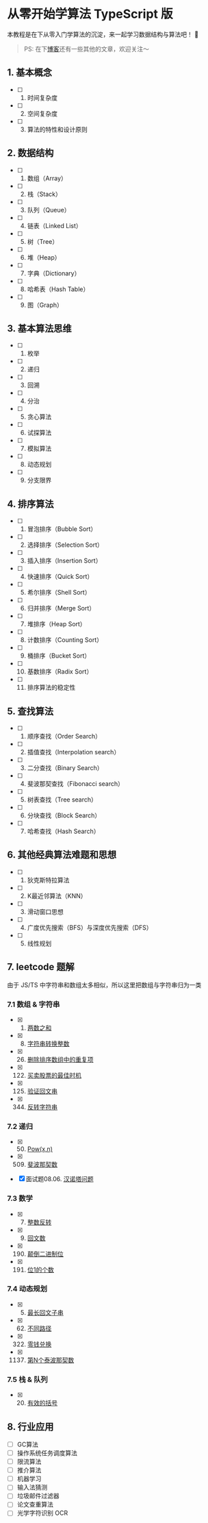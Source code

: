# 从零开始学算法 TypeScript 版

本教程是在下从零入门学算法的沉淀，来一起学习数据结构与算法吧！ 🥳

> PS: 在下[博客](https://github.com/SHERlocked93/blog)还有一些其他的文章，欢迎关注～

## 1. 基本概念

- [ ] 1. 时间复杂度
- [ ] 2. 空间复杂度
- [ ] 3. 算法的特性和设计原则

## 2. 数据结构

- [ ] 1. 数组（Array）
- [ ] 2. 栈（Stack）
- [ ] 3. 队列（Queue）
- [ ] 4. 链表（Linked List）
- [ ] 5. 树（Tree）
- [ ] 6. 堆（Heap）
- [ ] 7. 字典（Dictionary）
- [ ] 8. 哈希表（Hash Table）
- [ ] 9. 图（Graph）


## 3. 基本算法思维

- [ ] 1. 枚举
- [ ] 2. 递归
- [ ] 3. 回溯
- [ ] 4. 分治
- [ ] 5. 贪心算法
- [ ] 6. 试探算法
- [ ] 7. 模拟算法
- [ ] 8. 动态规划
- [ ] 9. 分支限界


## 4. 排序算法

- [ ] 1. 冒泡排序（Bubble Sort）
- [ ] 2. 选择排序（Selection Sort）
- [ ] 3. 插入排序（Insertion Sort）
- [ ] 4. 快速排序（Quick Sort）
- [ ] 5. 希尔排序（Shell Sort）
- [ ] 6. 归并排序（Merge Sort）
- [ ] 7. 堆排序（Heap Sort）
- [ ] 8. 计数排序（Counting Sort）
- [ ] 9. 桶排序（Bucket Sort）
- [ ] 10. 基数排序（Radix Sort）
- [ ] 11. 排序算法的稳定性


## 5. 查找算法

- [ ] 1. 顺序查找（Order Search）
- [ ] 2. 插值查找（Interpolation search）
- [ ] 3. 二分查找（Binary Search）
- [ ] 4. 斐波那契查找（Fibonacci search）
- [ ] 5. 树表查找（Tree search）
- [ ] 6. 分块查找（Block Search）
- [ ] 7. 哈希查找（Hash Search）

## 6. 其他经典算法难题和思想

- [ ] 1. 狄克斯特拉算法
- [ ] 2. K最近邻算法（KNN）
- [ ] 3. 滑动窗口思想
- [ ] 4. 广度优先搜索（BFS）与深度优先搜索（DFS）
- [ ] 5. 线性规划


## 7. leetcode 题解
由于 JS/TS 中字符串和数组太多相似，所以这里把数组与字符串归为一类

### 7.1 数组 & 字符串
- [x] 0001. [两数之和](https://github.com/SHERlocked93/ts-datastructures-algorithms/blob/master/07_leetcode题解/0001_两数之和.ts)
- [x] 0008. [字符串转换整数](https://github.com/SHERlocked93/ts-datastructures-algorithms/blob/master/07_leetcode题解/0008_字符串转换整数.ts)
- [x] 0026. [删除排序数组中的重复项](https://github.com/SHERlocked93/ts-datastructures-algorithms/blob/master/07_leetcode题解/0026_删除排序数组中的重复项.ts)
- [x] 0122. [买卖股票的最佳时机](https://github.com/SHERlocked93/ts-datastructures-algorithms/blob/master/07_leetcode题解/0122_买卖股票的最佳时机.ts)
- [x] 0125. [验证回文串](https://github.com/SHERlocked93/ts-datastructures-algorithms/blob/master/07_leetcode题解/0125_验证回文串.ts)
- [x] 0344. [反转字符串](https://github.com/SHERlocked93/ts-datastructures-algorithms/blob/master/07_leetcode题解/0344_反转字符串.ts)


### 7.2 递归
- [x] 0050. [Pow(x,n)](https://github.com/SHERlocked93/ts-datastructures-algorithms/blob/master/07_leetcode题解/0050_Pow(x,n).ts)
- [x] 0509. [斐波那契数](https://github.com/SHERlocked93/ts-datastructures-algorithms/blob/master/07_leetcode题解/0509_斐波那契数.ts)
- [x] 面试题08.06. [汉诺塔问题](https://github.com/SHERlocked93/ts-datastructures-algorithms/blob/master/07_leetcode题解/面试题08.06_汉诺塔问题.ts)


### 7.3 数学
- [x] 0007. [整数反转](https://github.com/SHERlocked93/ts-datastructures-algorithms/blob/master/07_leetcode题解/0007_整数反转.ts)
- [x] 0009. [回文数](https://github.com/SHERlocked93/ts-datastructures-algorithms/blob/master/07_leetcode题解/0009_回文数.ts)
- [x] 0190. [颠倒二进制位](https://github.com/SHERlocked93/ts-datastructures-algorithms/blob/master/07_leetcode题解/0190_颠倒二进制位.ts)
- [x] 0191. [位1的个数](https://github.com/SHERlocked93/ts-datastructures-algorithms/blob/master/07_leetcode题解/0191_位1的个数.ts)


### 7.4 动态规划
- [x] 0005. [最长回文子串](https://github.com/SHERlocked93/ts-datastructures-algorithms/blob/master/07_leetcode题解/0005_最长回文子串.ts)
- [x] 0062. [不同路径](https://github.com/SHERlocked93/ts-datastructures-algorithms/blob/master/07_leetcode题解/0062_不同路径.ts)
- [x] 0322. [零钱兑换](https://github.com/SHERlocked93/ts-datastructures-algorithms/blob/master/07_leetcode题解/0322_零钱兑换.ts)
- [x] 1137. [第N个泰波那契数](https://github.com/SHERlocked93/ts-datastructures-algorithms/blob/master/07_leetcode题解/1137_第N个泰波那契数.ts)


### 7.5 栈 & 队列
- [x] 0020. [有效的括号](https://github.com/SHERlocked93/ts-datastructures-algorithms/blob/master/07_leetcode题解/0020_有效的括号.ts)


## 8. 行业应用

- [ ] GC算法
- [ ] 操作系统任务调度算法
- [ ] 限流算法
- [ ] 推介算法
- [ ] 机器学习
- [ ] 输入法猜测
- [ ] 垃圾邮件过滤器
- [ ] 论文查重算法
- [ ] 光学字符识别 OCR

